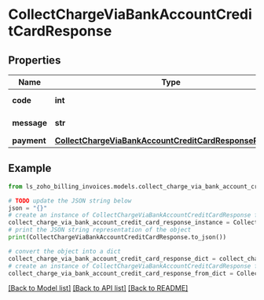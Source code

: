 # CollectChargeViaBankAccountCreditCardResponse


## Properties

Name | Type | Description | Notes
------------ | ------------- | ------------- | -------------
**code** | **int** |  | [optional] [readonly] 
**message** | **str** |  | [optional] [readonly] 
**payment** | [**CollectChargeViaBankAccountCreditCardResponsePayment**](CollectChargeViaBankAccountCreditCardResponsePayment.md) |  | [optional] 

## Example

```python
from ls_zoho_billing_invoices.models.collect_charge_via_bank_account_credit_card_response import CollectChargeViaBankAccountCreditCardResponse

# TODO update the JSON string below
json = "{}"
# create an instance of CollectChargeViaBankAccountCreditCardResponse from a JSON string
collect_charge_via_bank_account_credit_card_response_instance = CollectChargeViaBankAccountCreditCardResponse.from_json(json)
# print the JSON string representation of the object
print(CollectChargeViaBankAccountCreditCardResponse.to_json())

# convert the object into a dict
collect_charge_via_bank_account_credit_card_response_dict = collect_charge_via_bank_account_credit_card_response_instance.to_dict()
# create an instance of CollectChargeViaBankAccountCreditCardResponse from a dict
collect_charge_via_bank_account_credit_card_response_from_dict = CollectChargeViaBankAccountCreditCardResponse.from_dict(collect_charge_via_bank_account_credit_card_response_dict)
```
[[Back to Model list]](../README.md#documentation-for-models) [[Back to API list]](../README.md#documentation-for-api-endpoints) [[Back to README]](../README.md)


